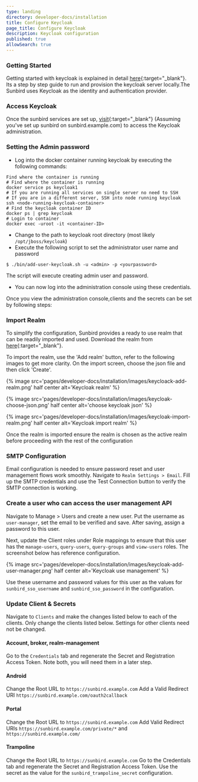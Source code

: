 ```yaml
---
type: landing
directory: developer-docs/installation
title: Configure Keycloak 
page_title: Configure Keycloak
description: Keycloak configuration
published: true
allowSearch: true
---
```

### Getting Started

Getting started with keycloak is explained in detail [here](http://www.keycloak.org/docs/latest/getting_started/index.html){:target="_blank"}.
Its a step by step guide to run and provision the keycloak server locally.The Sunbird uses Keycloak as the identity and authentication provider. 

### Access Keycloak

Once the sunbird services are set up, [visit](https://sunbird.example.com/auth/admin){:target="_blank"} (Assuming you've set up sunbird on sunbird.example.com) to access the Keycloak administration.


### Setting the Admin password

- Log into the docker container running keycloak by executing the following commands:
```
Find where the container is running
# Find where the container is running
docker service ps keycloak1
# If you are running all services on single server no need to SSH
# If you are in a different server, SSH into node running keycloak
ssh <node-running-keycloak-container>
# Find the keycloak container ID
docker ps | grep keycloak
# Login to container
docker exec -uroot -it <container-ID> 
```

- Change to the path to keycloak root directory (most likely `/opt/jboss/keycloak`)
- Execute the following script to set the administrator user name and password

```
$ ./bin/add-user-keycloak.sh -u <admin> -p <yourpassword>
```

The script will execute creating admin user and password. 
- You can now log into the administration console using these credentials.

Once you view the administration console,clients and the secrets can be set by following steps:

### Import Realm

To simplify the configuration, Sunbird provides a ready to use realm that can be readily imported and used. Download the realm from [here](pages/developer-docs/installation/other_files/keycloak-realm){:target="_blank"}. 

To import the realm, use the 'Add realm' button, refer to the following images to get more clarity. On the import screen, choose the json file and then click 'Create'.

{% image src='pages/developer-docs/installation/images/keycloack-add-realm.png' half center alt='Keycloak realm' %}

{% image src='pages/developer-docs/installation/images/keycloak-choose-json.png' half center alt='choose keycloak json' %}

{% image src='pages/developer-docs/installation/images/keycloak-import-realm.png' half center alt='Keycloak import realm' %}

Once the realm is imported ensure the realm is chosen as the active realm before proceeding with the rest of the configuration

###  SMTP Configuration

Email configuration is needed to ensure password reset and user management flows work smoothly. Navigate to `Realm Settings > Email`. Fill up the SMTP credentials and use the Test Connection button to verify the SMTP connection is working.

### Create a user who can access the user management API

Navigate to Manage > Users and create a new user. Put the username as `user-manager`, set the email to be verified and save. After saving, assign a password to this user.

Next, update the Client roles under Role mappings to ensure that this user has the `manage-users`, `query-users`, `query-groups` and `view-users` roles. The screenshot below has reference configuration.

{% image src='pages/developer-docs/installation/images/keycloak-add-user-manager.png' half center alt='Keycloak use management' %}

Use these username and password values for this user as the values for `sunbird_sso_username` and `sunbird_sso_password` in the configuration.

### Update Client & Secrets

Navigate to `Clients` and make the changes listed below to each of the clients. Only change the clients listed below. Settings for other clients need not be changed.

#### Account, broker, realm-management

Go to the `Credentials` tab and regenerate the Secret and Registration Access Token. Note both, you will need them in a later step.

#### Android

Change the Root URL to `https://sunbird.example.com`
Add a Valid Redirect URI `https://sunbird.example.com/oauth2callback`

#### Portal

Change the Root URL to `https://sunbird.example.com`
Add Valid Redirect URIs `https://sunbird.example.com/private/*` and `https://sunbird.example.com/`

#### Trampoline

Change the Root URL to `https://sunbird.example.com`
Go to the Credentials tab and regenerate the Secret and Registration Access Token. Use the secret as the value for the `sunbird_trampoline_secret` configuration.
